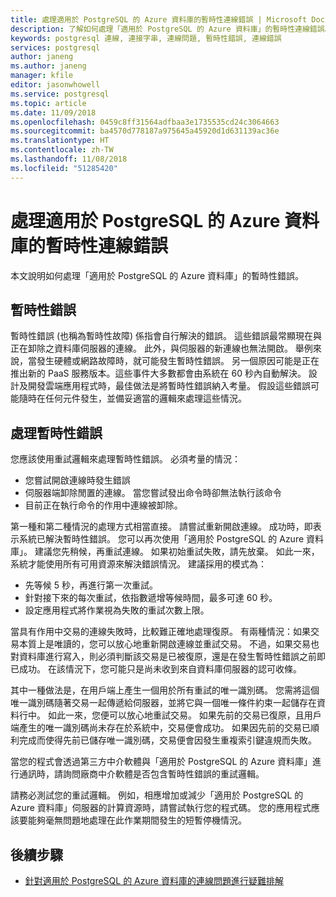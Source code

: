 ```yaml
---
title: 處理適用於 PostgreSQL 的 Azure 資料庫的暫時性連線錯誤 | Microsoft Docs
description: 了解如何處理「適用於 PostgreSQL 的 Azure 資料庫」的暫時性連線錯誤。
keywords: postgresql 連線, 連接字串, 連線問題, 暫時性錯誤, 連線錯誤
services: postgresql
author: janeng
ms.author: janeng
manager: kfile
editor: jasonwhowell
ms.service: postgresql
ms.topic: article
ms.date: 11/09/2018
ms.openlocfilehash: 0459c8ff31564adfbaa3e1735535cd24c3064663
ms.sourcegitcommit: ba4570d778187a975645a45920d1d631139ac36e
ms.translationtype: HT
ms.contentlocale: zh-TW
ms.lasthandoff: 11/08/2018
ms.locfileid: "51285420"
---
```

# <a name="handling-of-transient-connectivity-errors-for-azure-database-for-postgresql"></a>處理適用於 PostgreSQL 的 Azure 資料庫的暫時性連線錯誤

本文說明如何處理「適用於 PostgreSQL 的 Azure 資料庫」的暫時性錯誤。

## <a name="transient-errors"></a>暫時性錯誤

暫時性錯誤 (也稱為暫時性故障) 係指會自行解決的錯誤。 這些錯誤最常顯現在與正在卸除之資料庫伺服器的連線。 此外，與伺服器的新連線也無法開啟。 舉例來說，當發生硬體或網路故障時，就可能發生暫時性錯誤。 另一個原因可能是正在推出新的 PaaS 服務版本。這些事件大多數都會由系統在 60 秒內自動解決。 設計及開發雲端應用程式時，最佳做法是將暫時性錯誤納入考量。 假設這些錯誤可能隨時在任何元件發生，並備妥適當的邏輯來處理這些情況。

## <a name="handling-transient-errors"></a>處理暫時性錯誤

您應該使用重試邏輯來處理暫時性錯誤。 必須考量的情況：

* 您嘗試開啟連線時發生錯誤
* 伺服器端卸除閒置的連線。 當您嘗試發出命令時卻無法執行該命令
* 目前正在執行命令的作用中連線被卸除。

第一種和第二種情況的處理方式相當直接。 請嘗試重新開啟連線。 成功時，即表示系統已解決暫時性錯誤。 您可以再次使用「適用於 PostgreSQL 的 Azure 資料庫」。 建議您先稍候，再重試連線。 如果初始重試失敗，請先放棄。 如此一來，系統才能使用所有可用資源來解決錯誤情況。 建議採用的模式為：

* 先等候 5 秒，再進行第一次重試。
* 針對接下來的每次重試，依指數遞增等候時間，最多可達 60 秒。
* 設定應用程式將作業視為失敗的重試次數上限。

當具有作用中交易的連線失敗時，比較難正確地處理復原。 有兩種情況：如果交易本質上是唯讀的，您可以放心地重新開啟連線並重試交易。 不過，如果交易也對資料庫進行寫入，則必須判斷該交易是已被復原，還是在發生暫時性錯誤之前即已成功。 在該情況下，您可能只是尚未收到來自資料庫伺服器的認可收條。

其中一種做法是，在用戶端上產生一個用於所有重試的唯一識別碼。 您需將這個唯一識別碼隨著交易一起傳遞給伺服器，並將它與一個唯一條件約束一起儲存在資料行中。 如此一來，您便可以放心地重試交易。 如果先前的交易已復原，且用戶端產生的唯一識別碼尚未存在於系統中，交易便會成功。 如果因先前的交易已順利完成而使得先前已儲存唯一識別碼，交易便會因發生重複索引鍵違規而失敗。

當您的程式會透過第三方中介軟體與「適用於 PostgreSQL 的 Azure 資料庫」進行通訊時，請詢問廠商中介軟體是否包含暫時性錯誤的重試邏輯。

請務必測試您的重試邏輯。 例如，相應增加或減少「適用於 PostgreSQL 的 Azure 資料庫」伺服器的計算資源時，請嘗試執行您的程式碼。 您的應用程式應該要能夠毫無問題地處理在此作業期間發生的短暫停機情況。

## <a name="next-steps"></a>後續步驟

* [針對適用於 PostgreSQL 的 Azure 資料庫的連線問題進行疑難排解](howto-troubleshoot-common-connection-issues.md)
